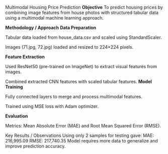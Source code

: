 Multimodal Housing Price Prediction
**Objective**
To predict housing prices by combining image features from house photos with structured tabular data using a multimodal machine learning approach.

**Methodology / Approach**
**Data Preparation**

Tabular data loaded from house_data.csv and scaled using StandardScaler.

Images (71.jpg, 72.jpg) loaded and resized to 224×224 pixels.

**Feature Extraction**

Used ResNet50 (pre-trained on ImageNet) to extract visual features from images.

Combined extracted CNN features with scaled tabular features.
**Model Training**

Fully connected layers to merge and process multimodal features.

Trained using MSE loss with Adam optimizer.

**Evaluation**

Metrics: Mean Absolute Error (MAE) and Root Mean Squared Error (RMSE).

Key Results / Observations
Using only 2 samples for testing gave:
MAE: 216,995.09
RMSE: 217,740.35
Model requires more data to generalize and improve prediction accuracy.
